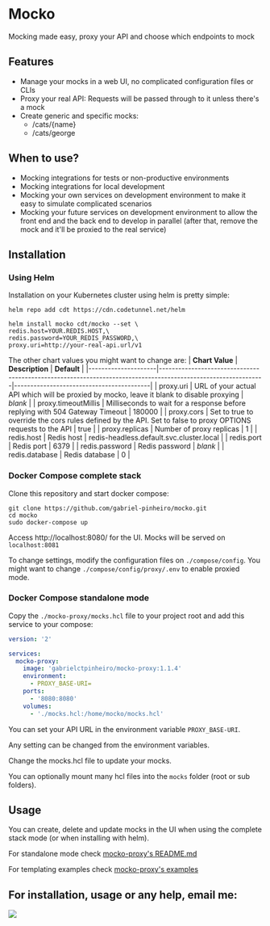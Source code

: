 # Mocko
Mocking made easy, proxy your API and choose which endpoints to mock

## Features
- Manage your mocks in a web UI, no complicated configuration files or CLIs
- Proxy your real API: Requests will be passed through to it unless there's a mock
- Create generic and specific mocks:
    - /cats/{name}
    - /cats/george

## When to use?
- Mocking integrations for tests or non-productive environments
- Mocking integrations for local development
- Mocking your own services on development environment to make it easy to simulate
complicated scenarios
- Mocking your future services on development environment to allow the front end and
the back end to develop in parallel (after that, remove the mock and it'll be proxied
to the real service) 

## Installation
### Using Helm
Installation on your Kubernetes cluster using helm is pretty simple:
```
helm repo add cdt https://cdn.codetunnel.net/helm

helm install mocko cdt/mocko --set \
redis.host=YOUR.REDIS.HOST,\
redis.password=YOUR_REDIS_PASSWORD,\
proxy.uri=http://your-real-api.url/v1
```
The other chart values you might want to change are:
| **Chart Value**     | **Description**                                                                                              | **Default**                              |
|---------------------|--------------------------------------------------------------------------------------------------------------|------------------------------------------|
| proxy.uri           | URL of your actual API which will be proxied by mocko, leave it blank to disable proxying                    | _blank_                                  |
| proxy.timeoutMillis | Milliseconds to wait for a response before replying with 504 Gateway Timeout                                 | 180000                                   |
| proxy.cors          | Set to true to override the cors rules defined by the API. Set to false to proxy OPTIONS requests to the API | true                                     |
| proxy.replicas      | Number of proxy replicas                                                                                     | 1                                        |
| redis.host          | Redis host                                                                                                   | redis-headless.default.svc.cluster.local |
| redis.port          | Redis port                                                                                                   | 6379                                     |
| redis.password      | Redis password                                                                                               | _blank_                                  |
| redis.database      | Redis database                                                                                               | 0                                        |

### Docker Compose complete stack
Clone this repository and start docker compose:
```
git clone https://github.com/gabriel-pinheiro/mocko.git
cd mocko
sudo docker-compose up
```

Access http://localhost:8080/ for the UI. Mocks will be served on `localhost:8081`

To change settings, modify the configuration files on `./compose/config`. You might want to change
`./compose/config/proxy/.env` to enable proxied mode.

### Docker Compose standalone mode
Copy the `./mocko-proxy/mocks.hcl` file to your project root and add this service to your compose:
```yaml
version: '2'

services:
  mocko-proxy:
    image: 'gabrielctpinheiro/mocko-proxy:1.1.4'
    environment:
      - PROXY_BASE-URI=
    ports:
      - '8080:8080'
    volumes:
      - './mocks.hcl:/home/mocko/mocks.hcl'
```
You can set your API URL in the environment variable `PROXY_BASE-URI`.

Any setting can be changed from the environment variables.

Change the mocks.hcl file to update your mocks.

You can optionally mount many hcl files into the `mocks` folder (root or sub folders).


## Usage
You can create, delete and update mocks in the UI when using the complete stack
mode (or when installing with helm).

For standalone mode check
[mocko-proxy's README.md](https://github.com/gabriel-pinheiro/mocko/blob/master/mocko-proxy/README.md)

For templating examples check
[mocko-proxy's examples](https://github.com/gabriel-pinheiro/mocko/tree/master/mocko-proxy/examples)

## For installation, usage or any help, email me:
![](https://cdn.codetunnel.net/gabrielpinheiro/email.png)
